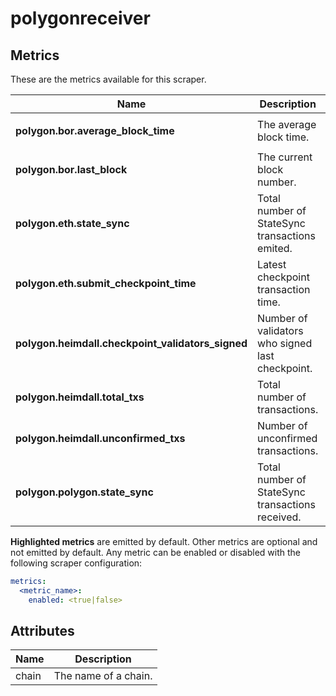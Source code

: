 [comment]: <> (Code generated by mdatagen. DO NOT EDIT.)

# polygonreceiver

## Metrics

These are the metrics available for this scraper.

| Name | Description | Unit | Type | Attributes |
| ---- | ----------- | ---- | ---- | ---------- |
| **polygon.bor.average_block_time** | The average block time. | seconds | Gauge(Double) | <ul> <li>chain</li> </ul> |
| **polygon.bor.last_block** | The current block number. | block | Sum(Int) | <ul> <li>chain</li> </ul> |
| **polygon.eth.state_sync** | Total number of StateSync transactions emited. | txs | Gauge(Int) | <ul> <li>chain</li> </ul> |
| **polygon.eth.submit_checkpoint_time** | Latest checkpoint transaction time. | seconds | Gauge(Double) | <ul> <li>chain</li> </ul> |
| **polygon.heimdall.checkpoint_validators_signed** | Number of validators who signed last checkpoint. |  | Gauge(Int) | <ul> <li>chain</li> </ul> |
| **polygon.heimdall.total_txs** | Total number of transactions. | txs | Gauge(Int) | <ul> <li>chain</li> </ul> |
| **polygon.heimdall.unconfirmed_txs** | Number of unconfirmed transactions. | txs | Gauge(Int) | <ul> <li>chain</li> </ul> |
| **polygon.polygon.state_sync** | Total number of StateSync transactions received. | txs | Gauge(Int) | <ul> <li>chain</li> </ul> |

**Highlighted metrics** are emitted by default. Other metrics are optional and not emitted by default.
Any metric can be enabled or disabled with the following scraper configuration:

```yaml
metrics:
  <metric_name>:
    enabled: <true|false>
```

## Attributes

| Name | Description |
| ---- | ----------- |
| chain | The name of a chain. |
